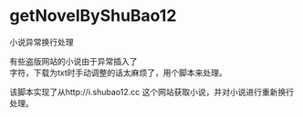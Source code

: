 # getNovelByShuBao12

小说异常换行处理  

有些盗版网站的小说由于异常插入了<br>字符，下载为txt时手动调整的话太麻烦了，用个脚本来处理。  

该脚本实现了从http://i.shubao12.cc 这个网站获取小说，并对小说进行重新换行处理。
